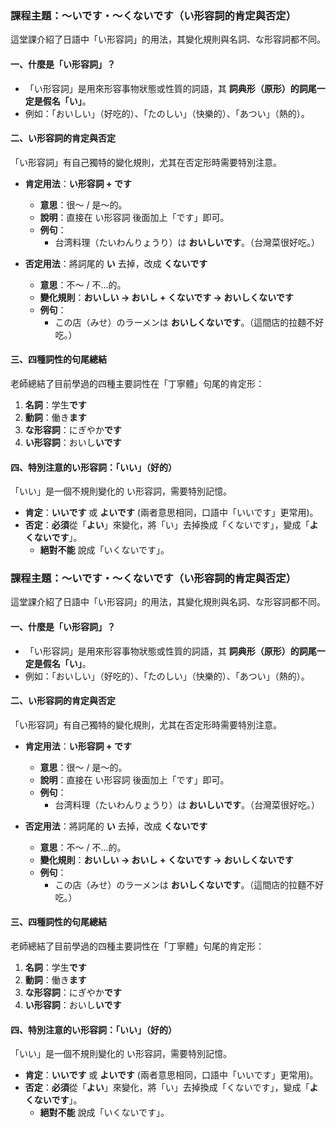 
### **課程主題：～いです・～くないです（い形容詞的肯定與否定）**

這堂課介紹了日語中「い形容詞」的用法，其變化規則與名詞、な形容詞都不同。

#### **一、什麼是「い形容詞」？**

*   「い形容詞」是用來形容事物狀態或性質的詞語，其 **詞典形（原形）的詞尾一定是假名「い」**。
*   例如：「おいしい」（好吃的）、「たのしい」（快樂的）、「あつい」（熱的）。

#### **二、い形容詞的肯定與否定**

「い形容詞」有自己獨特的變化規則，尤其在否定形時需要特別注意。

*   **肯定用法**：**い形容詞 + です**
    *   **意思**：很～ / 是～的。
    *   **說明**：直接在 い形容詞 後面加上「です」即可。
    *   **例句**：
        *   台湾料理（たいわんりょうり）は **おいしいです**。（台灣菜很好吃。）

*   **否定用法**：將詞尾的 **い** 去掉，改成 **くないです**
    *   **意思**：不～ / 不...的。
    *   **變化規則**：**おいしい → おいし + くないです → おいしくないです**
    *   **例句**：
        *   この店（みせ）のラーメンは **おいしくないです**。（這間店的拉麵不好吃。）

#### **三、四種詞性的句尾總結**

老師總結了目前學過的四種主要詞性在「丁寧體」句尾的肯定形：
1.  **名詞**：学生**です**
2.  **動詞**：働き**ます**
3.  **な形容詞**：にぎやか**です**
4.  **い形容詞**：おいし**いです**

#### **四、特別注意的い形容詞：「いい」（好的）**

「いい」是一個不規則變化的 い形容詞，需要特別記憶。

*   **肯定**：**いいです** 或 **よいです** (兩者意思相同，口語中「いいです」更常用)。
*   **否定**：**必須**從「**よい**」來變化，將「い」去掉換成「くないです」，變成「**よくないです**」。
    *   **絕對不能** 說成「いくないです」。


### **課程主題：～いです・～くないです（い形容詞的肯定與否定）**

這堂課介紹了日語中「い形容詞」的用法，其變化規則與名詞、な形容詞都不同。

#### **一、什麼是「い形容詞」？**

*   「い形容詞」是用來形容事物狀態或性質的詞語，其 **詞典形（原形）的詞尾一定是假名「い」**。
*   例如：「おいしい」（好吃的）、「たのしい」（快樂的）、「あつい」（熱的）。

#### **二、い形容詞的肯定與否定**

「い形容詞」有自己獨特的變化規則，尤其在否定形時需要特別注意。

*   **肯定用法**：**い形容詞 + です**
    *   **意思**：很～ / 是～的。
    *   **說明**：直接在 い形容詞 後面加上「です」即可。
    *   **例句**：
        *   台湾料理（たいわんりょうり）は **おいしいです**。（台灣菜很好吃。）

*   **否定用法**：將詞尾的 **い** 去掉，改成 **くないです**
    *   **意思**：不～ / 不...的。
    *   **變化規則**：**おいしい → おいし + くないです → おいしくないです**
    *   **例句**：
        *   この店（みせ）のラーメンは **おいしくないです**。（這間店的拉麵不好吃。）

#### **三、四種詞性的句尾總結**

老師總結了目前學過的四種主要詞性在「丁寧體」句尾的肯定形：
1.  **名詞**：学生**です**
2.  **動詞**：働き**ます**
3.  **な形容詞**：にぎやか**です**
4.  **い形容詞**：おいし**いです**

#### **四、特別注意的い形容詞：「いい」（好的）**

「いい」是一個不規則變化的 い形容詞，需要特別記憶。

*   **肯定**：**いいです** 或 **よいです** (兩者意思相同，口語中「いいです」更常用)。
*   **否定**：**必須**從「**よい**」來變化，將「い」去掉換成「くないです」，變成「**よくないです**」。
    *   **絕對不能** 說成「いくないです」。

